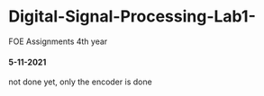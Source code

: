 # Digital-Signal-Processing-Lab1-
FOE Assignments 4th year



#### 5-11-2021
not done yet, only the encoder is done


